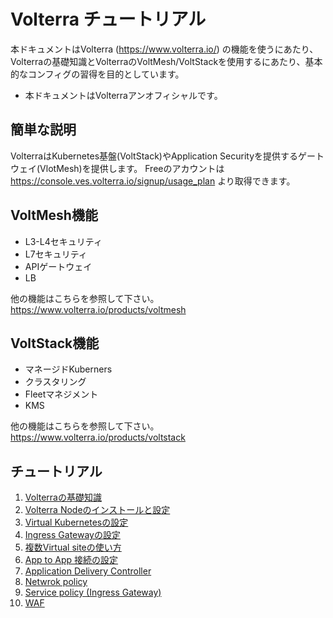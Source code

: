 # Volterra チュートリアル

本ドキュメントはVolterra (<https://www.volterra.io/>) の機能を使うにあたり、Volterraの基礎知識とVolterraのVoltMesh/VoltStackを使用するにあたり、基本的なコンフィグの習得を目的としています。

* 本ドキュメントはVolterraアンオフィシャルです。

## 簡単な説明

VolterraはKubernetes基盤(VoltStack)やApplication Securityを提供するゲートウェイ(VlotMesh)を提供します。
Freeのアカウントは <https://console.ves.volterra.io/signup/usage_plan> より取得できます。

## VoltMesh機能

* L3-L4セキュリティ
* L7セキュリティ
* APIゲートウェイ
* LB

他の機能はこちらを参照して下さい。<https://www.volterra.io/products/voltmesh>

## VoltStack機能

* マネージドKuberners
* クラスタリング
* Fleetマネジメント
* KMS

他の機能はこちらを参照して下さい。<https://www.volterra.io/products/voltstack>

## チュートリアル

1. [Volterraの基礎知識](./docs/1_volterra-tutorial.md)
2. [Volterra Nodeのインストールと設定](./docs/2_volterra-install.md)
3. [Virtual Kubernetesの設定](./docs/3_virtual_kubernetes.md)
4. [Ingress Gatewayの設定](./docs/4_ingress_gateway.md)
5. [複数Virtual siteの使い方](./docs/5_multiple_vsite.md)
6. [App to App 接続の設定](./docs/6_app_app.md)
7. [Application Delivery Controller](./docs/7_app_delivery_controller.md)
8. [Netwrok policy](./docs/8_network_policy.md)
9. [Service policy (Ingress Gateway)](./docs/9_service_policy.md)
10. [WAF](./docs/10_waf.md)
